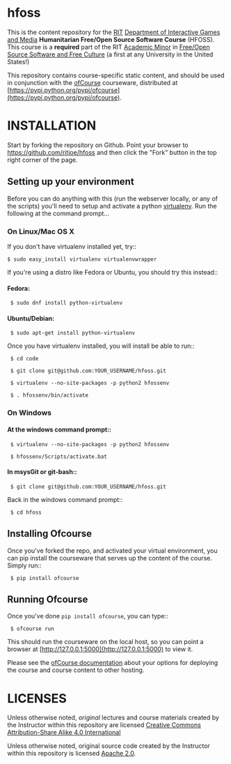 # hfoss

<!--- [![test status](https://api.travis-ci.org/decause/hfoss.svg)](https://travis-ci.org/ritjoe/hfoss) --->

This is the content repository for the [RIT](https://rit.edu) [Department of Interactive Games and Media](http://igm.rit.edu)
__Humanitarian Free/Open Source Software Course__ (HFOSS). This course is a
__required__ part of the RIT [Academic Minor](https://www.rit.edu/gccis/igm/free-open-source-software-foss-mn) in
[Free/Open Source Software and Free Culture](http://www.rit.edu/news/story.php?id=50590) (a first at any University in the
United States!) 

This repository contains course-specific static content, and should be used
in conjunction with the [ofCourse](http://github.com/FOSSRIT/ofCourse) courseware, distributed
at [https://pypi.python.org/pypi/ofcourse](https://pypi.python.org/pypi/ofcourse).

# INSTALLATION


Start by forking the repository on Github. Point your browser to
https://github.com/ritjoe/hfoss and then click the "Fork" button in the
top right corner of the page.

## Setting up your environment


Before you can do anything with this (run the webserver locally, or any of the
scripts) you'll need to setup and activate a python 
[virtualenv](http://pypi.python.org/pypi/virtualenv).  Run the
following at the command prompt...

### On Linux/Mac OS X


If you don't have virtualenv installed yet, try::

    $ sudo easy_install virtualenv virtualenvwrapper

If you're using a distro like Fedora or Ubuntu, you should try this instead::

#### Fedora:

     $ sudo dnf install python-virtualenv

#### Ubuntu/Debian:

     $ sudo apt-get install python-virtualenv

Once you have virtualenv installed, you will install be able to run::

     $ cd code

     $ git clone git@github.com:YOUR_USERNAME/hfoss.git

     $ virtualenv --no-site-packages -p python2 hfossenv

     $ . hfossenv/bin/activate

### On Windows


#### At the windows command prompt::

     $ virtualenv --no-site-packages -p python2 hfossenv

     $ hfossenv/Scripts/activate.bat

#### In msysGit or git-bash::

     $ git clone git@github.com:YOUR_USERNAME/hfoss.git

Back in the windows command prompt::

     $ cd hfoss


## Installing Ofcourse

Once you've forked the repo, and activated your virtual environment, you can pip
install the courseware that serves up the content of the course. Simply run::

     $ pip install ofcourse


## Running Ofcourse

Once you've done `pip install ofcourse`, you can type::

     $ ofcourse run

This should run the courseware on the local host, so you can point a browser at [http://127.0.0.1:5000](http://127.0.0.1:5000) to view it.

Please see the [ofCourse documentation](http://ofcourse.readthedocs.io/en/latest/) about your options for deploying the course and course content to other hosting.

# LICENSES

Unless otherwise noted, <em>original</em> lectures and course materials created
by the Instructor within this repository are licensed 
[Creative Commons Attribution-Share Alike 4.0 International](https://creativecommons.org/licenses/by-sa/4.0/)

Unless otherwise noted, original source code created by the Instructor within
this repository is licensed [Apache 2.0](https://www.apache.org/licenses/LICENSE-2.0).
